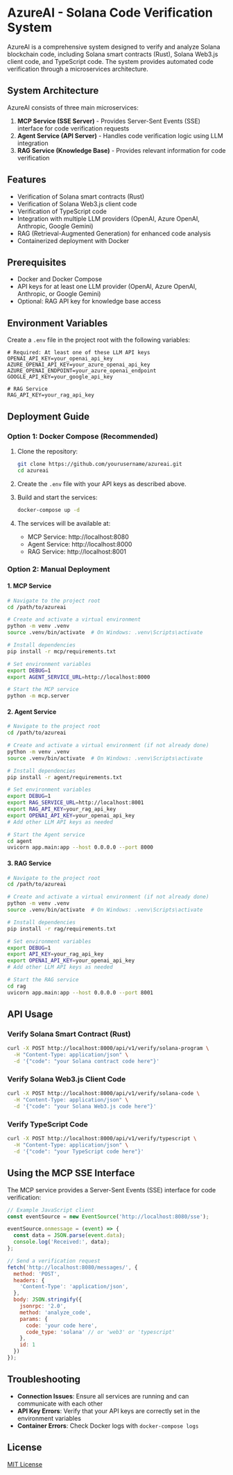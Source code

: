 # AzureAI - Solana Code Verification System

AzureAI is a comprehensive system designed to verify and analyze Solana blockchain code, including Solana smart contracts (Rust), Solana Web3.js client code, and TypeScript code. The system provides automated code verification through a microservices architecture.

## System Architecture

AzureAI consists of three main microservices:

1. **MCP Service (SSE Server)** - Provides Server-Sent Events (SSE) interface for code verification requests
2. **Agent Service (API Server)** - Handles code verification logic using LLM integration
3. **RAG Service (Knowledge Base)** - Provides relevant information for code verification

## Features

- Verification of Solana smart contracts (Rust)
- Verification of Solana Web3.js client code
- Verification of TypeScript code
- Integration with multiple LLM providers (OpenAI, Azure OpenAI, Anthropic, Google Gemini)
- RAG (Retrieval-Augmented Generation) for enhanced code analysis
- Containerized deployment with Docker

## Prerequisites

- Docker and Docker Compose
- API keys for at least one LLM provider (OpenAI, Azure OpenAI, Anthropic, or Google Gemini)
- Optional: RAG API key for knowledge base access

## Environment Variables

Create a `.env` file in the project root with the following variables:

```
# Required: At least one of these LLM API keys
OPENAI_API_KEY=your_openai_api_key
AZURE_OPENAI_API_KEY=your_azure_openai_api_key
AZURE_OPENAI_ENDPOINT=your_azure_openai_endpoint
GOOGLE_API_KEY=your_google_api_key

# RAG Service
RAG_API_KEY=your_rag_api_key
```

## Deployment Guide

### Option 1: Docker Compose (Recommended)

1. Clone the repository:
   ```bash
   git clone https://github.com/yourusername/azureai.git
   cd azureai
   ```

2. Create the `.env` file with your API keys as described above.

3. Build and start the services:
   ```bash
   docker-compose up -d
   ```

4. The services will be available at:
   - MCP Service: http://localhost:8080
   - Agent Service: http://localhost:8000
   - RAG Service: http://localhost:8001

### Option 2: Manual Deployment

#### 1. MCP Service

```bash
# Navigate to the project root
cd /path/to/azureai

# Create and activate a virtual environment
python -m venv .venv
source .venv/bin/activate  # On Windows: .venv\Scripts\activate

# Install dependencies
pip install -r mcp/requirements.txt

# Set environment variables
export DEBUG=1
export AGENT_SERVICE_URL=http://localhost:8000

# Start the MCP service
python -m mcp.server
```

#### 2. Agent Service

```bash
# Navigate to the project root
cd /path/to/azureai

# Create and activate a virtual environment (if not already done)
python -m venv .venv
source .venv/bin/activate  # On Windows: .venv\Scripts\activate

# Install dependencies
pip install -r agent/requirements.txt

# Set environment variables
export DEBUG=1
export RAG_SERVICE_URL=http://localhost:8001
export RAG_API_KEY=your_rag_api_key
export OPENAI_API_KEY=your_openai_api_key
# Add other LLM API keys as needed

# Start the Agent service
cd agent
uvicorn app.main:app --host 0.0.0.0 --port 8000
```

#### 3. RAG Service

```bash
# Navigate to the project root
cd /path/to/azureai

# Create and activate a virtual environment (if not already done)
python -m venv .venv
source .venv/bin/activate  # On Windows: .venv\Scripts\activate

# Install dependencies
pip install -r rag/requirements.txt

# Set environment variables
export DEBUG=1
export API_KEY=your_rag_api_key
export OPENAI_API_KEY=your_openai_api_key
# Add other LLM API keys as needed

# Start the RAG service
cd rag
uvicorn app.main:app --host 0.0.0.0 --port 8001
```

## API Usage

### Verify Solana Smart Contract (Rust)

```bash
curl -X POST http://localhost:8000/api/v1/verify/solana-program \
  -H "Content-Type: application/json" \
  -d '{"code": "your Solana contract code here"}'
```

### Verify Solana Web3.js Client Code

```bash
curl -X POST http://localhost:8000/api/v1/verify/solana-code \
  -H "Content-Type: application/json" \
  -d '{"code": "your Solana Web3.js code here"}'
```

### Verify TypeScript Code

```bash
curl -X POST http://localhost:8000/api/v1/verify/typescript \
  -H "Content-Type: application/json" \
  -d '{"code": "your TypeScript code here"}'
```

## Using the MCP SSE Interface

The MCP service provides a Server-Sent Events (SSE) interface for code verification:

```javascript
// Example JavaScript client
const eventSource = new EventSource('http://localhost:8080/sse');

eventSource.onmessage = (event) => {
  const data = JSON.parse(event.data);
  console.log('Received:', data);
};

// Send a verification request
fetch('http://localhost:8080/messages/', {
  method: 'POST',
  headers: {
    'Content-Type': 'application/json',
  },
  body: JSON.stringify({
    jsonrpc: '2.0',
    method: 'analyze_code',
    params: {
      code: 'your code here',
      code_type: 'solana' // or 'web3' or 'typescript'
    },
    id: 1
  })
});
```

## Troubleshooting

- **Connection Issues**: Ensure all services are running and can communicate with each other
- **API Key Errors**: Verify that your API keys are correctly set in the environment variables
- **Container Errors**: Check Docker logs with `docker-compose logs`

## License

[MIT License](LICENSE)
